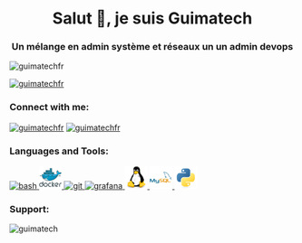 <h1 align="center">Salut 👋, je suis Guimatech</h1>
<h3 align="center">Un mélange en admin système et réseaux un un admin devops</h3>

<p align="left"> <img src="https://komarev.com/ghpvc/?username=guimatechfr&label=Profile%20views&color=0e75b6&style=flat" alt="guimatechfr" /> </p>

<p align="left"> <a href="https://twitter.com/guimatechfr" target="blank"><img src="https://img.shields.io/twitter/follow/guimatechfr?logo=twitter&style=for-the-badge" alt="guimatechfr" /></a> </p>

<h3 align="left">Connect with me:</h3>
<p align="left">
<a href="https://twitter.com/guimatechfr" target="blank"><img align="center" src="https://raw.githubusercontent.com/rahuldkjain/github-profile-readme-generator/master/src/images/icons/Social/twitter.svg" alt="guimatechfr" height="30" width="40" /></a>
<a href="https://discord.gg/guimatechfr" target="blank"><img align="center" src="https://raw.githubusercontent.com/rahuldkjain/github-profile-readme-generator/master/src/images/icons/Social/discord.svg" alt="guimatechfr" height="30" width="40" /></a>
</p>

<h3 align="left">Languages and Tools:</h3>
<p align="left"> <a href="https://www.gnu.org/software/bash/" target="_blank" rel="noreferrer"> <img src="https://www.vectorlogo.zone/logos/gnu_bash/gnu_bash-icon.svg" alt="bash" width="40" height="40"/> </a> <a href="https://www.docker.com/" target="_blank" rel="noreferrer"> <img src="https://raw.githubusercontent.com/devicons/devicon/master/icons/docker/docker-original-wordmark.svg" alt="docker" width="40" height="40"/> </a> <a href="https://git-scm.com/" target="_blank" rel="noreferrer"> <img src="https://www.vectorlogo.zone/logos/git-scm/git-scm-icon.svg" alt="git" width="40" height="40"/> </a> <a href="https://grafana.com" target="_blank" rel="noreferrer"> <img src="https://www.vectorlogo.zone/logos/grafana/grafana-icon.svg" alt="grafana" width="40" height="40"/> </a> <a href="https://www.linux.org/" target="_blank" rel="noreferrer"> <img src="https://raw.githubusercontent.com/devicons/devicon/master/icons/linux/linux-original.svg" alt="linux" width="40" height="40"/> </a> <a href="https://www.mysql.com/" target="_blank" rel="noreferrer"> <img src="https://raw.githubusercontent.com/devicons/devicon/master/icons/mysql/mysql-original-wordmark.svg" alt="mysql" width="40" height="40"/> </a> <a href="https://www.python.org" target="_blank" rel="noreferrer"> <img src="https://raw.githubusercontent.com/devicons/devicon/master/icons/python/python-original.svg" alt="python" width="40" height="40"/> </a> </p>

<h3 align="left">Support:</h3>
<p><a href="https://www.buymeacoffee.com/guimatech"> <img align="left" src="https://cdn.buymeacoffee.com/buttons/v2/default-yellow.png" height="50" width="210" alt="guimatech" /></a></p><br><br>

